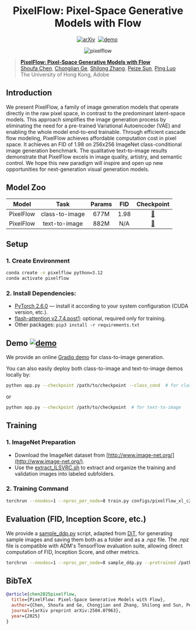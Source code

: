<div align="center">

<h1> PixelFlow: Pixel-Space Generative Models with Flow </h1>

[![arXiv](https://img.shields.io/badge/arXiv%20paper-2504.07963-b31b1b.svg)](https://arxiv.org/abs/2504.07963)&nbsp;
[![demo](https://img.shields.io/badge/%F0%9F%A4%97%20Hugging%20Face-Online_Demo-blue)](https://huggingface.co/spaces/ShoufaChen/PixelFlow)&nbsp;

![pixelflow](https://github.com/user-attachments/assets/ba295b9f-dcf9-41c4-bcd5-f5cec0159831)

</div>




> [**PixelFlow: Pixel-Space Generative Models with Flow**](https://arxiv.org/abs/2504.07963)<br>
> [Shoufa Chen](https://www.shoufachen.com), [Chongjian Ge](https://chongjiange.github.io/), [Shilong Zhang](https://jshilong.github.io/), [Peize Sun](https://peizesun.github.io/), [Ping Luo](http://luoping.me/)
> <br>The University of Hong Kong, Adobe<br>

## Introduction
We present PixelFlow, a family of image generation models that operate directly in the raw pixel space, in contrast to the predominant latent-space models. This approach simplifies the image generation process by eliminating the need for a pre-trained Variational Autoencoder (VAE) and enabling the whole model end-to-end trainable. Through efficient cascade flow modeling, PixelFlow achieves affordable computation cost in pixel space. It achieves an FID of 1.98 on 256x256 ImageNet class-conditional image generation benchmark. The qualitative text-to-image results demonstrate that PixelFlow excels in image quality, artistry, and semantic control. We hope this new paradigm will inspire and open up new opportunities for next-generation visual generation models.


## Model Zoo

| Model     | Task           | Params | FID  | Checkpoint |
|:---------:|:--------------:|:------:|:----:|:----------:|
| PixelFlow | class-to-image | 677M  | 1.98 | [🤗](https://huggingface.co/ShoufaChen/PixelFlow-Class2Image) |
| PixelFlow | text-to-image  | 882M  | N/A  | [🤗](https://huggingface.co/ShoufaChen/PixelFlow-Text2Image)  |


## Setup

### 1. Create Environment
```bash
conda create -n pixelflow python=3.12
conda activate pixelflow
```
### 2. Install Dependencies:
* [PyTorch 2.6.0](https://pytorch.org/) — install it according to your system configuration (CUDA version, etc.).
* [flash-attention v2.7.4.post1](https://github.com/Dao-AILab/flash-attention/releases/tag/v2.7.4.post1): optional, required only for training.
* Other packages: `pip3 install -r requirements.txt`


## Demo [![demo](https://img.shields.io/badge/%F0%9F%A4%97%20Hugging%20Face-Online_Demo-blue)](https://huggingface.co/spaces/ShoufaChen/PixelFlow)


We provide an online [Gradio demo](https://huggingface.co/spaces/ShoufaChen/PixelFlow) for class-to-image generation. 

You can also easily deploy both class-to-image and text-to-image demos locally by:

```bash
python app.py --checkpoint /path/to/checkpoint --class_cond  # for class-to-image
```
or
```bash
python app.py --checkpoint /path/to/checkpoint  # for text-to-image
```


## Training

### 1. ImageNet Preparation

- Download the ImageNet dataset from [http://www.image-net.org/](http://www.image-net.org/).
- Use the [extract_ILSVRC.sh]([extract_ILSVRC.sh](https://github.com/pytorch/examples/blob/main/imagenet/extract_ILSVRC.sh)) to extract and organize the training and validation images into labeled subfolders.

### 2. Training Command

```bash
torchrun --nnodes=1 --nproc_per_node=8 train.py configs/pixelflow_xl_c2i.yaml
```

## Evaluation (FID, Inception Score, etc.)

We provide a [sample_ddp.py](sample_ddp.py) script, adapted from [DiT](https://github.com/facebookresearch/DiT), for generating sample images and saving them both as a folder and as a .npz file. The .npz file is compatible with ADM's TensorFlow evaluation suite, allowing direct computation of FID, Inception Score, and other metrics.


```bash
torchrun --nnodes=1 --nproc_per_node=8 sample_ddp.py --pretrained /path/to/checkpoint
```


## BibTeX
```bibtex
@article{chen2025pixelflow,
  title={PixelFlow: Pixel-Space Generative Models with Flow},
  author={Chen, Shoufa and Ge, Chongjian and Zhang, Shilong and Sun, Peize and Luo, Ping},
  journal={arXiv preprint arXiv:2504.07963},
  year={2025}
}
```
